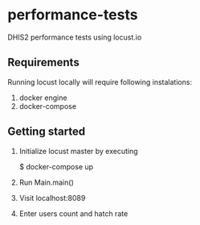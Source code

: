 # performance-tests
DHIS2 performance tests using locust.io 

## Requirements
Running locust locally will require following instalations: 
1. docker engine
2. docker-compose
## Getting started

1. Initialize locust master by executing 

    $ docker-compose up 

2. Run Main.main()
3. Visit localhost:8089
4. Enter users count and hatch rate


